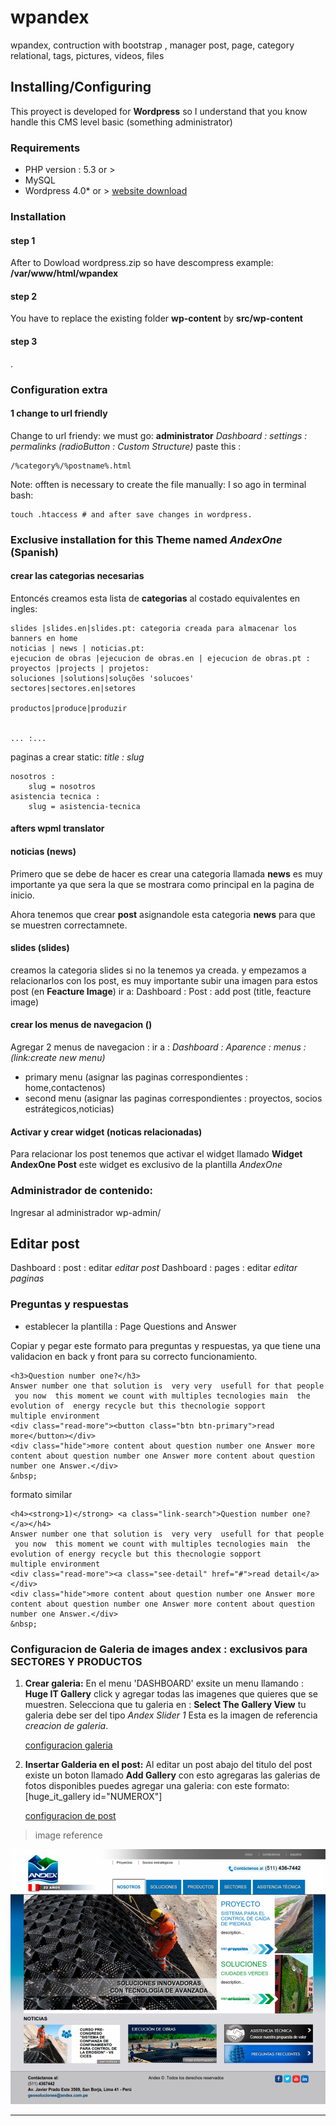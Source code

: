 wpandex
=======

wpandex, contruction with bootstrap , manager post, page, category relational, tags, pictures, videos, files

## Installing/Configuring

This proyect is developed for **Wordpress** so I understand that you know handle this CMS level basic (something administrator)


### Requirements
* PHP version : 5.3 or >
* MySQL
* Wordpress 4.0* or > [website download](https://wordpress.org/download/)



### Installation

#### step 1

After to Dowload wordpress.zip so have descompress example: **/var/www/html/wpandex**

#### step 2

You have to replace the existing folder **wp-content**  by **src/wp-content**

#### step 3
.



### Configuration extra

#### 1 change to url friendly
Change to url friendy: 
we must go: **administrator** 
*Dashboard : settings : permalinks (radioButton : Custom Structure)*
paste this :
    
    /%category%/%postname%.html

    
Note:
offten is necessary to create the file manually:
I so ago in terminal bash:

    touch .htaccess # and after save changes in wordpress.
    
    


### Exclusive installation for this Theme named *AndexOne* (Spanish)

#### crear las categorias necesarias

Entoncés creamos esta lista de **categorias** al costado equivalentes en ingles:
    
    slides |slides.en|slides.pt: categoria creada para almacenar los banners en home
    noticias | news | noticias.pt:
    ejecucion de obras |ejecucion de obras.en | ejecucion de obras.pt : 
    proyectos |projects | projetos:
    soluciones |solutions|soluções 'solucoes'
    sectores|sectores.en|setores
    
    productos|produce|produzir

    
    ... :...
paginas a crear static:  *title : slug*
    
    nosotros :
        slug = nosotros
    asistencia tecnica : 
        slug = asistencia-tecnica

#### afters wpml translator



#### noticias (news)

Primero que se debe de hacer es crear una categoria llamada **news**
es muy importante ya que sera la que se mostrara como principal en la pagina de inicio.

Ahora tenemos que crear **post** asignandole esta categoria **news**  para que se muestren correctamnete.

#### slides (slides)
creamos la categoria slides si no la tenemos ya creada. y empezamos a relacionarlos con los post, es muy importante subir una imagen para estos post (en **Feacture Image**)
ir a: Dashboard : Post : add post (title, feacture image)


#### crear los menus de  navegacion ()
Agregar 2 menus de navegacion :
ir a : *Dashboard : Aparence : menus :(link:create new menu)*
* primary menu (asignar las paginas correspondientes : home,contactenos)
* second menu (asignar las paginas correspondientes : proyectos, socios estrátegicos,noticias)


####  Activar y crear widget (noticas relacionadas)
Para relacionar los post tenemos que activar el widget llamado 
**Widget AndexOne Post** este widget es exclusivo de la plantilla *AndexOne*





### Administrador de contenido:
Ingresar al administrador wp-admin/  
    
## Editar post
Dashboard : post : editar *editar post*
Dashboard : pages : editar *editar paginas*
    




### Preguntas y respuestas

* establecer la plantilla : Page Questions and Answer

Copiar y pegar este formato para preguntas y respuestas, ya que tiene una validacion en back y front para su correcto
funcionamiento. 

    <h3>Question number one?</h3>
    Answer number one that solution is  very very  usefull for that people  you now  this moment we count with multiples tecnologies main  the evolution of  energy recycle but this thecnologie sopport multiple environment
    <div class="read-more"><button class="btn btn-primary">read more</button></div>
    <div class="hide">more content about question number one Answer more content about question number one Answer more content about question number one Answer.</div>
    &nbsp;

formato similar

    <h4><strong>1)</strong> <a class="link-search">Question number one?</a></h4>
    Answer number one that solution is  very very  usefull for that people  you now  this moment we count with multiples tecnologies main  the evolution of energy recycle but this thecnologie sopport multiple environment
    <div class="read-more"><a class="see-detail" href="#">read detail</a></div>
    <div class="hide">more content about question number one Answer more content about question number one Answer more content about question number one Answer.</div>
    &nbsp;    



### Configuracion de Galeria de images andex : exclusivos para SECTORES Y PRODUCTOS

1. **Crear galeria:**
En el menu 'DASHBOARD' exsite un menu llamando : **Huge IT Gallery** click 
y agregar todas las imagenes que quieres que se muestren.
Selecciona que tu galeria en : **Select The Gallery View**
tu galeria debe ser del tipo *Andex Slider 1*
Esta es la imagen de referencia *creacion de galeria*.

    [configuracion galeria](http://i61.tinypic.com/2ls75hx.png)

2. **Insertar Galderia en el post:**
Al editar un post  abajo del titulo del post existe un boton llamado 
**Add Gallery** con esto agregaras las galerias de fotos disponibles
puedes agregar una galeria: con este formato:
    [huge_it_gallery id="NUMEROX"]
    
    [configuracion de post](http://i60.tinypic.com/116jsw7.png)


> image reference

![thumbnail](https://github.com/enlacee/wpandex/blob/master/src/wp-content/themes/andexone/screenshot.png) 



***